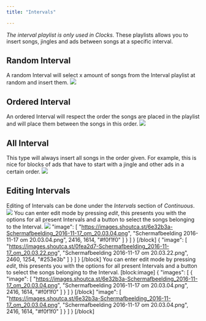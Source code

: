 ```yaml
---
title: "Intervals"

---
```

*The interval playlist is only used in Clocks.* These playlists allows you to insert songs, jingles and ads between songs at a specific interval.

## Random Interval

A random Interval will select x amount of songs from the Interval playlist at random and insert them. 
![](https://images.shoutca.st/fuePn9s3TySGyfNKqyKL_Random%20interval.png)


## Ordered Interval

An ordered Interval will respect the order the songs are placed in the playlist and will place them between the songs in this order.
![](https://images.shoutca.st/LsR6Rp9gQ12b4nmc2HnX_Ordered%20interval.png)


## All Interval

This type will always insert all songs in the order given. For example, this is nice for blocks of ads that have to start with a jingle and other ads in a certain order.
![](https://images.shoutca.st/YBZ50MiCTNmElr8UdvCM_All%20interval.png)


## Editing Intervals

Editing of Intervals can be done under the *Intervals* section of *Continuous*. 
![](https://images.shoutca.st/0fea2d7-Schermafbeelding_2016-11-17_om_20.03.22.png)
You can enter edit mode by pressing *edit*, this presents you with the options for all present Intervals and a button to select the songs belonging to the Interval.
![](https://images.shoutca.st/6e32b3a-Schermafbeelding_2016-11-17_om_20.03.04.png)
      "image": [
        "https://images.shoutca.st/6e32b3a-Schermafbeelding_2016-11-17_om_20.03.04.png",
        "Schermafbeelding 2016-11-17 om 20.03.04.png",
        2416,
        1614,
        "#f0f1f0"
      ]
    }
  ]
}
[/block]
  {
      "image": [
        "https://images.shoutca.st/0fea2d7-Schermafbeelding_2016-11-17_om_20.03.22.png",
        "Schermafbeelding 2016-11-17 om 20.03.22.png",
        2460,
        1254,
        "#253e3b"
      ]
    }
  ]
}
[/block]
You can enter edit mode by pressing *edit*, this presents you with the options for all present Intervals and a button to select the songs belonging to the Interval.
[block:image]
{
  "images": [
    {
      "image": [
        "https://images.shoutca.st/6e32b3a-Schermafbeelding_2016-11-17_om_20.03.04.png",
        "Schermafbeelding 2016-11-17 om 20.03.04.png",
        2416,
        1614,
        "#f0f1f0"
      ]
    }
  ]
}
[/block]
      "image": [
        "https://images.shoutca.st/6e32b3a-Schermafbeelding_2016-11-17_om_20.03.04.png",
        "Schermafbeelding 2016-11-17 om 20.03.04.png",
        2416,
        1614,
        "#f0f1f0"
      ]
    }
  ]
}
[/block]
